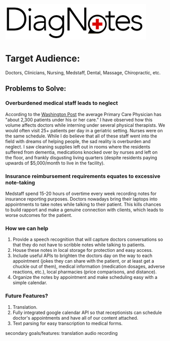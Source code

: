 ![Alt text](images/diagnotes-logo.jpg "DiagNotes")

# Target Audience: 
Doctors, Clinicians, Nursing, Medstaff, Dental, Massage, Chiropractic, etc.

## Problems to Solve: 
### Overburdened medical staff leads to neglect
According to the [Washington Post](https://www.washingtonpost.com/news/to-your-health/wp/2014/05/22/how-many-patients-should-your-doctor-see-each-day/?noredirect=on&utm_term=.963444d6a07c) the average Primary Care Physician has "about 2,300 patients under his or her care." I have observed how this volume affects doctors while interning under several physical therapists. We would often visit 25+ patients per day in a geriatric setting. Nurses were on the same schedule. While I do believe that all of these staff went into the field with dreams of helping people, the sad reality is overburden and neglect. I saw cleaning supplies left out in rooms where the residents suffered from dementia, medications knocked over by nurses and left on the floor, and frankly disgusting living quarters (despite residents paying upwards of $5,000/month to live in the facility).

### Insurance reimbursement requirements equates to excessive note-taking
Medstaff spend 15-20 hours of overtime every week recording notes for insurance reporting purposes. Doctors nowadays bring their laptops into appointments to take notes while talking to their patient. This kills chances to build rapport and make a genuine connection with clients, which leads to worse outcomes for the patient. 

### How we can help 
1. Provide a speech recognition that will capture doctors conversations so that they do not have to scribble notes while talking to patients.
2. House these notes in local storage for protection and easy access.
3. Include useful APIs to brighten the doctors day on the way to each appointment (jokes they can share with the patient, or at least get a chuckle out of them), medical information (medication dosages, adverse reactions, etc.), local pharmacies (price comparisons, and distance). 
4. Organize the notes by appointment and make scheduling easy with a simple calendar. 


### Future Features?
1. Translation.
2. Fully integrated google calendar API so that receptionists can schedule doctor's appointments and have all of our content attached.
3. Text parsing for easy transcription to medical forms.


















secondary goals/features:
translation
audio recording
